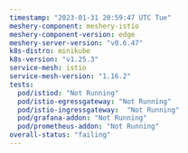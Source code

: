 ```yaml
---
timestamp: "2023-01-31 20:59:47 UTC Tue"
meshery-component: meshery-istio
meshery-component-version: edge
meshery-server-version: "v0.6.47"
k8s-distro: minikube
k8s-version: "v1.25.3"
service-mesh: istio
service-mesh-version: "1.16.2"
tests:
  pod/istiod: "Not Running"
  pod/istio-egressgateway: "Not Running"
  pod/istio-ingressgateway:  "Not Running"
  pod/grafana-addon: "Not Running"
  pod/prometheus-addon: "Not Running"
overall-status: "failing"
---
```

